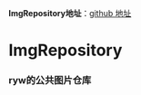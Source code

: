 **ImgRepository地址**：[github 地址](https://github.com/SSDWGG/ImgRepository.git)

# ImgRepository

### ryw的公共图片仓库


<br/>

